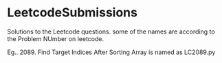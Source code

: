 # LeetcodeSubmissions


Solutions to the Leetcode questions. 
some of the names are according to the Problem NUmber on leetcode.

Eg.. 2089. Find Target Indices After Sorting Array
           is named as LC2089.py
